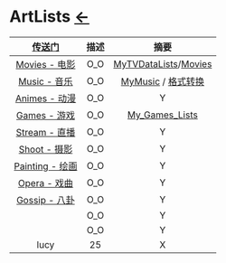 # ArtLists [←](../index.md)

| [传送门](../navigation.md) | 描述 | 摘要 |
|:---:|:---:|:---:|
| [Movies - 电影](Movies/index.md) | O_O | [MyTVDataLists](Movies/MyTVDataLists.md)/[Movies](Movies/Movies.md) |
| [Music - 音乐](Music/index.md) | O_O | [MyMusic](Music/myMusic.md) / [格式转换](https://online-audio-converter.com/cn/) |
| [Animes - 动漫](Animes/index.md) | O_O | Y |
| [Games - 游戏](Games/index.md) | O_O | [My_Games_Lists](Games/MyGameLists.md) |
| [Stream - 直播](Stream/index.md) | O_O | Y |
| [Shoot - 摄影](Shoot/index.md) | O_O | Y |
| [Painting - 绘画](Painting/index.md) | O_O | Y |
| [Opera - 戏曲](Opera/index.md) | O_O | Y |
| [Gossip - 八卦](Gossip/index.md) | O_O | Y |
| []() | O_O | Y |
| []() | O_O | Y |
| lucy | 25 | X |








